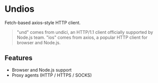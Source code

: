 # Undios

Fetch-based axios-style HTTP client.

> "und" comes from undici, an HTTP/1.1 client officially supported by Node.js team.
> "ios" comes from axios, a popular HTTP client for browser and Node.js.

## Features

- Browser and Node.js support
- Proxy agents (HTTP / HTTPS / SOCKS)
